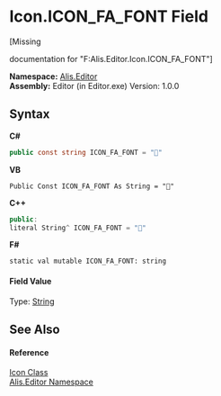 # Icon.ICON_FA_FONT Field
 

\[Missing <summary> documentation for "F:Alis.Editor.Icon.ICON_FA_FONT"\]

**Namespace:**&nbsp;<a href="b150ade4-39de-a232-5f06-d3cdc1b2c538">Alis.Editor</a><br />**Assembly:**&nbsp;Editor (in Editor.exe) Version: 1.0.0

## Syntax

**C#**<br />
``` C#
public const string ICON_FA_FONT = ""
```

**VB**<br />
``` VB
Public Const ICON_FA_FONT As String = ""
```

**C++**<br />
``` C++
public:
literal String^ ICON_FA_FONT = ""
```

**F#**<br />
``` F#
static val mutable ICON_FA_FONT: string
```


#### Field Value
Type: <a href="https://docs.microsoft.com/dotnet/api/system.string" target="_blank">String</a>

## See Also


#### Reference
<a href="cc0f883c-67f8-f772-c6d7-a60b129f22a7">Icon Class</a><br /><a href="b150ade4-39de-a232-5f06-d3cdc1b2c538">Alis.Editor Namespace</a><br />